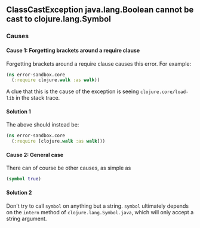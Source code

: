 ## ClassCastException java.lang.Boolean cannot be cast to clojure.lang.Symbol

### Causes

#### Cause 1: Forgetting brackets around a require clause

Forgetting brackets around a require clause causes this error. For example:

```clojure
(ns error-sandbox.core
  (:require clojure.walk :as walk))
```

A clue that this is the cause of the exception is seeing `clojure.core/load-lib` in the stack trace.

#### Solution 1

The above should instead be:

```clojure
(ns error-sandbox.core
  (:require [clojure.walk :as walk]))
```

#### Cause 2: General case

There can of course be other causes, as simple as

```clojure
(symbol true)
```

#### Solution 2

Don't try to call `symbol` on anything but a string. `symbol` ultimately depends on the `intern` method of `clojure.lang.Symbol.java`, which will only accept a string argument.

